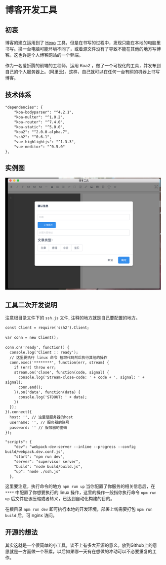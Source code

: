 # 博客开发工具


## 初衷

博客的建立运用到了 [Hexo](https://hexo.io/zh-cn/) 工具，但是在书写的过程中，发现只能在本地的电脑里书写。换一台电脑可能环境不同了，或着源文件没有了导致不能在其他的地方写博客。这也许是个人博客网站的一个弊端。

作为一名爱折腾的前端的工程师，运用 Koa2 ，做了一个可视化的工具，并发布到自己的个人服务器上。(阿里云)。这样，自己就可以在任何一台有网的机器上书写博客。

## 技术体系

```
"dependencies": {
	"koa-bodyparser": "^4.2.1",
	"koa-multer": "^1.0.2",
	"koa-router": "^7.4.0",
	"koa-static": "^5.0.0",
	"koa2": "^2.0.0-alpha.7",
	"ssh2": "^0.6.1",
	"vue-highlightjs": "^1.3.3",
	"vue-meditor": "^0.5.0"
},
```

## 实例图
![img](./demo.png)

## 工具二次开发说明

注意根目录文件下的 `ssh.js` 文件, 注释的地方就是自己要配置的地方。

```
const Client = require('ssh2').Client;

var conn = new Client();

conn.on('ready', function() {
  console.log('Client :: ready');
  // 这里要执行 linux 命令 拉取代码然后执行其他的操作
  conn.exec('********', function(err, stream) {
    if (err) throw err;
    stream.on('close', function(code, signal) {
      console.log('Stream-close-code: ' + code + ', signal: ' + signal);
      conn.end();
    }).on('data', function(data) {
      console.log('STDOUT: ' + data);
    })
  });
}).connect({
  host: '', // 这里是服务器的host
  username: '', // 服务器的账号
  password: '' // 服务器的密码
});
```
```
"scripts": {
    "dev": "webpack-dev-server --inline --progress --config build/webpack.dev.conf.js",
    "start": "npm run dev",
    "server": "supervisor server",
    "build": "node build/build.js",
    "up": "node ./ssh.js"
  },
```
这里要注意，执行命令的地方 `npm run up` 当你配置了你服务的相关信息后，在 `****` 中配置了你想要执行的 linux 操作，这里的操作一般指你执行命令 `npm run up` 后文件应该压缩或者转义，已达到自动化构建的目的。

在根目录 `npm run dev` 即可执行本地的开发环境，部署上线需要打包 `npm run build` 后，可 nginx 访问。

 ## 开源的想法
 
其实这就是一个很简单的小工具，谈不上有多大开源的意义。放到Github上的意思就是一方面做一个积累，以后如果哪一天有在想做的冲动可以不必要重复的工作。

